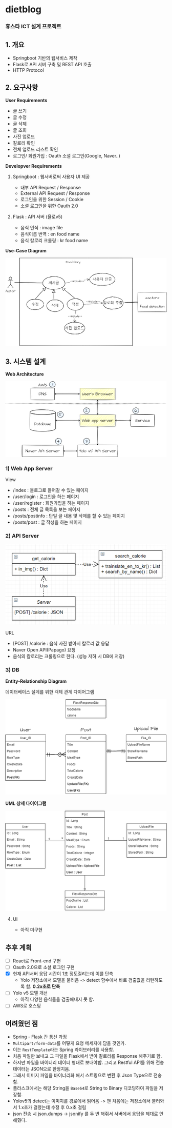 # dietblog

### 휴스타 ICT 설계 프로젝트

## 1. 개요

- Springboot 기반의 웹서비스 제작
- Flask로 API 서버 구축 및 REST API 호출
- HTTP Protocol

## 2. 요구사항

**User Requirements**

- 글 쓰기
- 글 수정
- 글 삭제
- 글 조회
- 사진 업로드
- 칼로리 확인
- 전체 업로드 리스트 확인
- 로그인/ 회원가입 : Oauth 소셜 로그인(Google, Naver..)

**Developver Requirements**

1. Springboot : 웹서버로써 사용자 UI 제공
	- 내부 API Request / Response
	- External API Request / Response
	- 로그인을 위한 Session / Cookie
	- 소셜 로그인을 위한 Oauth 2.0

4. Flask : API 서버 (욜로v5)
	- 음식 인식 : image file
	- 음식이름 번역 : en food name
	- 음식 칼로리 크롤링 : kr food name

**Use-Case Diagram**

![useCaseDiagram](./images/useCaseDiagram.png)

## 3. 시스템 설계

**Web Architecture**

![WebArchitecture](./images/WebArchtecture.png)

### 1) **Web App Server**

View

- /index : 블로그로 들어갈 수 있는 페이지
- /user/login : 로그인을 하는 페이지
- /user/register : 회원가입을 하는 페이지
- /posts : 전체 글 목록을 보는 페이지
- /posts/postinfo : 단일 글 내용 및 삭제를 할 수 있는 페이지
- /posts/post : 글 작성을 하는 페이지

### 2) **API Server**

![FlaskClassDiagram](./images/FlaskClassDiagram.png)

URL

- [POST] /calorie : 음식 사진 받아서 칼로리 값 응답
- Naver Open API(Papago) 요청
- 음식의 칼로리는 크롤링으로 한다. (성능 저하 시 DB에 저장)

### 3) **DB**

**Entity-Relationship Diagram**

데이터베이스 설계를 위한 객체 관계 다이어그램

![ERD](./images/erd.png)

**UML 상세 다이어그램**

![UML](./images/uml.png)

4. UI

	- 아직 미구현

## 추후 계획

- [ ] React로 Front-end 구현
- [ ] Oauth 2.0으로 소셜 로그인 구현
- [X] 현재 API서버 응답 시간이 1초 정도걸리는데 이를 단축
	- Yolo 저장소에서 모델을 불러옴 -> detect 함수에서 바로 검출값을 리턴하도록 함. **0.2x초로 단축**
- [ ] Yolo v5 모델 개선
	- 아직 다양한 음식들을 검출해내지 못 함.
- [ ] AWS로 호스팅

## 어려웠던 점

- Spring - Flask 간 통신 과정
- `Multipart/form-data`를 어떻게 요청 메세지에 담을 것인가.
- 이는 `RestTemplate`라는 Spring 라이브러리를 사용함.
- 처음 파일만 보내고 그 파일을 Flask에서 받아 칼로리를 Response 해주기로 함.
- 하지만 파일을 바이너리 데이터 형태로 보내야함. 그리고 Restful API를 위해 전송 데이터는 JSON으로 한정지음.
- 그래서 이미지 파일을 바이너리화 해서 스트링으로 변환 후 Json Type으로 전송함.
- 플라스크에서는 해당 String을 `Base64`로 String to Binary 디코딩하여 파일을 저장함.
- Yolov5의 detect는 이미지를 경로에서 읽어옴 -> 맨 처음에는 저장소에서 불러와서 1.x초가 걸렸는데 수정 후 0.x초 걸림
- json 전송 시 json.dumps -> jsonify 를 두 번 해줘서 서버에서 응답을 제대로 안 해줬다.